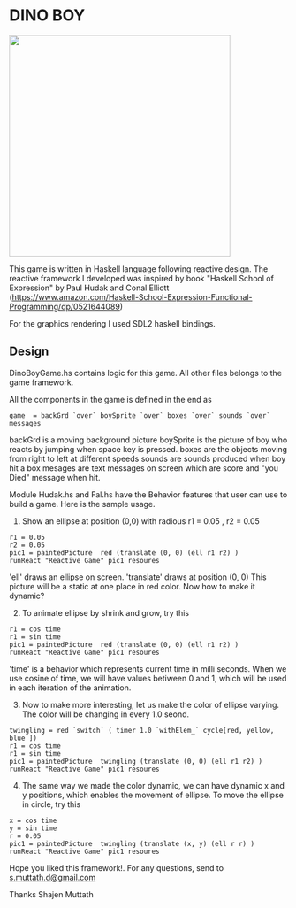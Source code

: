 
 #  DINO BOY

<img src="dinoBoyDemo.gif" width="400">

  This game is written in Haskell language following reactive design. The reactive framework
I developed was inspired by book "Haskell School of Expression" by Paul Hudak and Conal Elliott
(https://www.amazon.com/Haskell-School-Expression-Functional-Programming/dp/0521644089)

For the graphics rendering I used SDL2 haskell bindings.

## Design

DinoBoyGame.hs contains logic for this game. All other files belongs to the game framework.

All the components in the game is defined in the end as
```
game  = backGrd `over` boySprite `over` boxes `over` sounds `over` messages
```

backGrd is a moving background picture
boySprite is the picture of boy who reacts by jumping when space key is pressed.
boxes are the objects moving from right to left at different speeds
sounds are sounds produced when boy hit a box
mesages are text messages on screen which are score and "you Died" message when hit.

Module Hudak.hs and Fal.hs have the Behavior features that user can use to build a game. Here is the sample usage.

1) Show an ellipse at position (0,0) with radious r1 = 0.05 , r2 = 0.05
```
r1 = 0.05
r2 = 0.05
pic1 = paintedPicture  red (translate (0, 0) (ell r1 r2) )
runReact "Reactive Game" pic1 resoures
```
'ell' draws an ellipse on screen. 'translate' draws at position (0, 0)
This picture will be a static at one place in red color. Now how to make it dynamic?

2) To animate ellipse by shrink and grow, try this

```
r1 = cos time
r1 = sin time
pic1 = paintedPicture  red (translate (0, 0) (ell r1 r2) )
runReact "Reactive Game" pic1 resoures
```
'time' is a behavior which represents current time in milli seconds. When we use
cosine of time, we will have values betiween 0 and 1, which will be used in each iteration of the animation.

3) Now to make more interesting, let us make the color of ellipse varying.
The color will be changing in every 1.0 seond.
```
twingling = red `switch` ( timer 1.0 `withElem_` cycle[red, yellow, blue ])
r1 = cos time
r1 = sin time
pic1 = paintedPicture  twingling (translate (0, 0) (ell r1 r2) )
runReact "Reactive Game" pic1 resoures
```

4) The same way we made the color dynamic, we can have dynamic x and y positions, which enables the movement of ellipse.
To move the ellipse in circle, try this

```
x = cos time
y = sin time
r = 0.05
pic1 = paintedPicture  twingling (translate (x, y) (ell r r) )
runReact "Reactive Game" pic1 resoures
```

Hope you liked this framework!. For any questions, send to s.muttath.d@gmail.com

Thanks
Shajen Muttath
